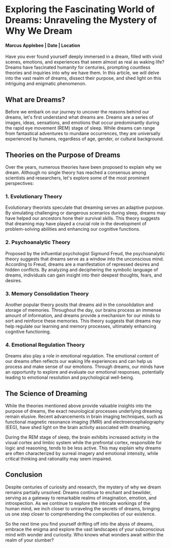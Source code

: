 # Exploring the Fascinating World of Dreams: Unraveling the Mystery of Why We Dream

#### Marcus Applebee | Date | Location

Have you ever found yourself deeply immersed in a dream, filled with vivid scenes, emotions, and experiences that seem almost as real as waking life? Dreams have fascinated humanity for centuries, prompting countless theories and inquiries into why we have them. In this article, we will delve into the vast realm of dreams, dissect their purpose, and shed light on this intriguing and enigmatic phenomenon.

## What are Dreams?

Before we embark on our journey to uncover the reasons behind our dreams, let's first understand what dreams are. Dreams are a series of images, ideas, sensations, and emotions that occur predominantly during the rapid eye movement (REM) stage of sleep. While dreams can range from fantastical adventures to mundane occurrences, they are universally experienced by humans, regardless of age, gender, or cultural background.

## Theories on the Purpose of Dreams

Over the years, numerous theories have been proposed to explain why we dream. Although no single theory has reached a consensus among scientists and researchers, let's explore some of the most prominent perspectives:

### 1. Evolutionary Theory

Evolutionary theorists speculate that dreaming serves an adaptive purpose. By simulating challenging or dangerous scenarios during sleep, dreams may have helped our ancestors hone their survival skills. This theory suggests that dreaming may have played a crucial role in the development of problem-solving abilities and enhancing our cognitive functions.

### 2. Psychoanalytic Theory

Proposed by the influential psychologist Sigmund Freud, the psychoanalytic theory suggests that dreams serve as a window into the unconscious mind. According to Freud, dreams are a manifestation of repressed desires and hidden conflicts. By analyzing and deciphering the symbolic language of dreams, individuals can gain insight into their deepest thoughts, fears, and desires.

### 3. Memory Consolidation Theory

Another popular theory posits that dreams aid in the consolidation and storage of memories. Throughout the day, our brains process an immense amount of information, and dreams provide a mechanism for our minds to sort and reinforce these memories. This theory suggests that dreams may help regulate our learning and memory processes, ultimately enhancing cognitive functioning.

### 4. Emotional Regulation Theory

Dreams also play a role in emotional regulation. The emotional content of our dreams often reflects our waking life experiences and can help us process and make sense of our emotions. Through dreams, our minds have an opportunity to explore and evaluate our emotional responses, potentially leading to emotional resolution and psychological well-being.

## The Science of Dreaming

While the theories mentioned above provide valuable insights into the purpose of dreams, the exact neurological processes underlying dreaming remain elusive. Recent advancements in brain imaging techniques, such as functional magnetic resonance imaging (fMRI) and electroencephalography (EEG), have shed light on the brain activity associated with dreaming.

During the REM stage of sleep, the brain exhibits increased activity in the visual cortex and limbic system while the prefrontal cortex, responsible for logic and reasoning, tends to be less active. This may explain why dreams are often characterized by surreal imagery and emotional intensity, while critical thinking and rationality may seem impaired.

## Conclusion

Despite centuries of curiosity and research, the mystery of why we dream remains partially unsolved. Dreams continue to enchant and bewilder, serving as a gateway to remarkable realms of imagination, emotion, and introspection. As we continue to explore the intricate workings of the human mind, we inch closer to unraveling the secrets of dreams, bringing us one step closer to comprehending the complexities of our existence.

So the next time you find yourself drifting off into the abyss of dreams, embrace the enigma and explore the vast landscapes of your subconscious mind with wonder and curiosity. Who knows what wonders await within the realm of your slumber?